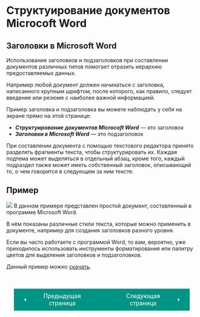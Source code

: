 # Структуирование документов Microcoft Word

## Заголовки в Microsoft Word

Использование заголовков и подзаголовков при составлении документов различных типов помогает отразить иерархию предоставляемых данных.

Например любой документ должен начинаться с заголовка, написанного крупным шрифтом, после которого, как правило, следует введение или резюме с наиболее важной информацией.

Пример заголовка и подзаголовка вы можете наблюдать у себя на экране прямо на этой странице:

* **_Структуирование документов Microcoft Word_** — это заголовок
* **_Заголовки в Microsoft Word_** — это подзаголовок

При составлении документа с помощью текстового редактора принято разделять фрагменты текста, чтобы структурировать их. Каждая подтема может выделяться в отдельный абзац, кроме того, каждый подраздел также может иметь собственный заголовок, описывающий то, о чем говорится в следующем за ним тексте.

## Пример

<img src="/sitetest/assets/images/wrdexmpl.png"/>
В данном примере представлен простой документ, составленный в программе Microsoft Word.

В нём показаны различные стили текста, которые можно применить в документе, например для создания заголовков разного уровня.

Если вы часто работаете с программой Word, то вам, вероятно, уже приходилось использовать инструменты форматирования или палитру цветов для выделения заголовков и подзаголовков.

Данный пример можно [скачать]().

<div style="display: flex; justify-content: space-between; padding: 20px; margin-top:30px;"><button class="custom-button" style="background-color: rgb(0, 148, 133); color: white; font-family: 'Roboto', sans-serif; border: none; cursor: pointer; padding: 10px 20px; font-size: 16px; display: flex; align-items: center;" onclick="window.location.href='/sitetest/html/struct/'"><svg xmlns="http://www.w3.org/2000/svg" viewBox="0 0 24 24" style="fill: white; width: 20px; height: 20px;"><path d="M15 18l-6-6 6-6" /></svg><span style="margin: 0 10px;">Предыдущая страница</span></button><button class="custom-button" style="background-color: rgb(0, 148, 133); color: white; font-family: 'Roboto', sans-serif; border: none; cursor: pointer; padding: 10px 20px; font-size: 16px; display: flex; align-items: center;" onclick="window.location.href='/sitetest/html/struct/htmlex/'"><span style="margin: 0 10px;">Следующая страница</span><svg xmlns="http://www.w3.org/2000/svg" viewBox="0 0 24 24" style="fill: white; width: 20px; height: 20px;"><path d="M9 18l6-6-6-6" /></svg></button></div>
